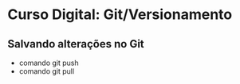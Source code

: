 # Curso Digital: Git/Versionamento 

## Salvando alterações no Git
* comando git push
* comando git pull
